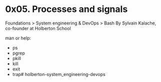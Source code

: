 
# 0x05. Processes and signals
 Foundations > System engineering & DevOps > Bash
 By Sylvain Kalache, co-founder at Holberton School

man or help:

- ps
- pgrep
- pkill
- kill
- exit
- trap# holberton-system_engineering-devops
